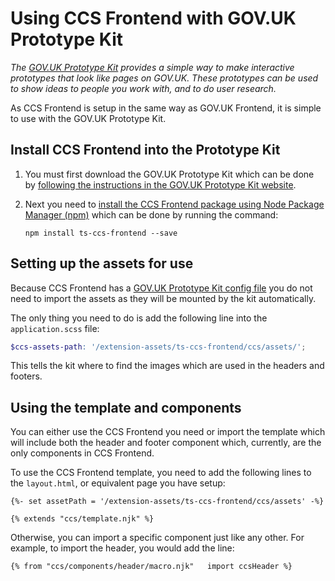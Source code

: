 # Using CCS Frontend with GOV.UK Prototype Kit

*The [GOV.UK Prototype Kit](https://github.com/alphagov/govuk-prototype-kit) provides a simple way to make interactive prototypes that look like pages on GOV.UK. These prototypes can be used to show ideas to people you work with, and to do user research.*

As CCS Frontend is setup in the same way as GOV.UK Frontend, it is simple to use with the GOV.UK Prototype Kit.

## Install CCS Frontend into the Prototype Kit

1.  You must first download the GOV.UK Prototype Kit which can be done by [following the instructions in the GOV.UK Prototype Kit website](https://govuk-prototype-kit.herokuapp.com/docs/install).

2.  Next you need to [install the CCS Frontend package using Node Package Manager (npm)](/docs/instillation/install-with-npm.md) which can be done by running the command:
    ```
    npm install ts-ccs-frontend --save
    ```

## Setting up the assets for use

Because CCS Frontend has a [GOV.UK Prototype Kit config file](../../package/govuk-prototype-kit.config.json) you do not need to import the assets as they will be mounted by the kit automatically.

The only thing you need to do is add the following line into the `application.scss` file:
```scss
$ccs-assets-path: '/extension-assets/ts-ccs-frontend/ccs/assets/';
```

This tells the kit where to find the images which are used in the headers and footers.

## Using the template and components
You can either use the CCS Frontend you need or import the template which will include both the header and footer component which, currently, are the only components in CCS Frontend.

To use the CCS Frontend template, you need to add the following lines to the `layout.html`, or equivalent page you have setup:
```
{%- set assetPath = '/extension-assets/ts-ccs-frontend/ccs/assets' -%}

{% extends "ccs/template.njk" %}
```

Otherwise, you can import a specific component just like any other.
For example, to import the header, you would add the line:
```
{% from "ccs/components/header/macro.njk"   import ccsHeader %}
```
